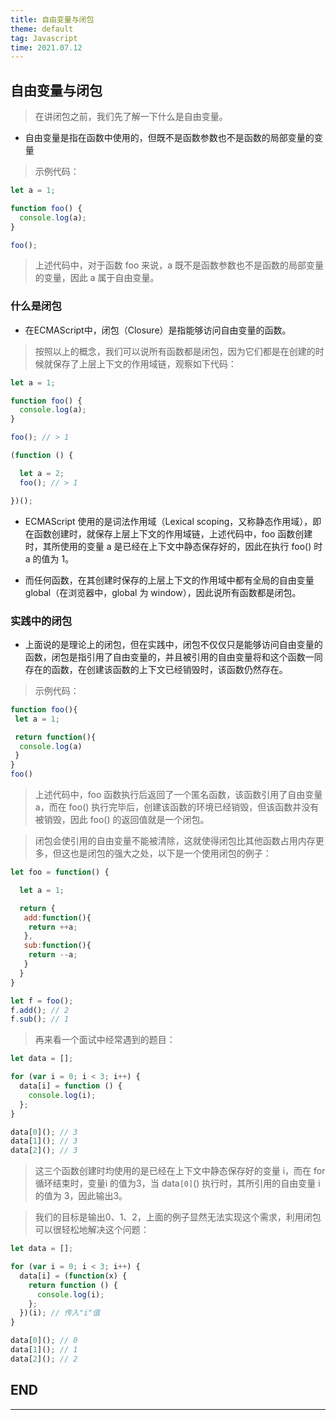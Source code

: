 ```yaml
---
title: 自由变量与闭包
theme: default
tag: Javascript
time: 2021.07.12
---
```


## 自由变量与闭包

> 在讲闭包之前，我们先了解一下什么是自由变量。

* 自由变量是指在函数中使用的，但既不是函数参数也不是函数的局部变量的变量

> 示例代码：

```js
let a = 1;

function foo() {
  console.log(a);
}

foo();
```

> 上述代码中，对于函数 foo 来说，a 既不是函数参数也不是函数的局部变量的变量，因此 a 属于自由变量。

### 什么是闭包

* 在ECMAScript中，闭包（Closure）是指能够访问自由变量的函数。

> 按照以上的概念，我们可以说所有函数都是闭包，因为它们都是在创建的时候就保存了上层上下文的作用域链，观察如下代码：

```js
let a = 1;

function foo() {
  console.log(a);
}

foo(); // > 1

(function () {

  let a = 2;
  foo(); // > 1

})();
```

* ECMAScript 使用的是词法作用域（Lexical scoping，又称静态作用域），即在函数创建时，就保存上层上下文的作用域链，上述代码中，foo 函数创建时，其所使用的变量 a 是已经在上下文中静态保存好的，因此在执行 foo() 时 a 的值为 1。

* 而任何函数，在其创建时保存的上层上下文的作用域中都有全局的自由变量 global（在浏览器中，global 为 window），因此说所有函数都是闭包。

### 实践中的闭包

* 上面说的是理论上的闭包，但在实践中，闭包不仅仅只是能够访问自由变量的函数，闭包是指引用了自由变量的，并且被引用的自由变量将和这个函数一同存在的函数，在创建该函数的上下文已经销毁时，该函数仍然存在。

> 示例代码：

```js
function foo(){
 let a = 1;

 return function(){
  console.log(a)
 }
}
foo()
```

> 上述代码中，foo 函数执行后返回了一个匿名函数，该函数引用了自由变量 a，而在 foo() 执行完毕后，创建该函数的环境已经销毁，但该函数并没有被销毁，因此 foo() 的返回值就是一个闭包。

> 闭包会使引用的自由变量不能被清除，这就使得闭包比其他函数占用内存更多，但这也是闭包的强大之处，以下是一个使用闭包的例子：

```js
let foo = function() {

  let a = 1;

  return {
   add:function(){
    return ++a;
   },
   sub:function(){
    return --a;
   }
  }
}

let f = foo();
f.add(); // 2
f.sub(); // 1
```

> 再来看一个面试中经常遇到的题目：

```js
let data = [];

for (var i = 0; i < 3; i++) {
  data[i] = function () {
    console.log(i);
  };
}

data[0](); // 3
data[1](); // 3
data[2](); // 3
```

> 这三个函数创建时均使用的是已经在上下文中静态保存好的变量 i，而在 for 循环结束时，变量i 的值为3，当 data`[0]`() 执行时，其所引用的自由变量 i 的值为 3，因此输出3。

> 我们的目标是输出0、1、2，上面的例子显然无法实现这个需求，利用闭包可以很轻松地解决这个问题：

```js
let data = [];

for (var i = 0; i < 3; i++) {
  data[i] = (function(x) {
    return function () {
      console.log(i);
    };
  })(i); // 传入"i"值
}

data[0](); // 0
data[1](); // 1
data[2](); // 2
```

## END

---
